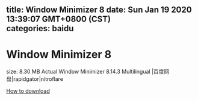 
title: Window Minimizer 8
date: Sun Jan 19 2020 13:39:07 GMT+0800 (CST)    
categories: baidu
---

# Window Minimizer 8
size: 8.30 MB
 Actual Window Minimizer 8.14.3 Multilingual |百度网盘|rapidgator|nitroflare
 

[How to download](https://bpcam.bemobtrk.com/go/2ceec3aa-1ca2-46d6-b9ff-aaa5c184517c?jno=3031)